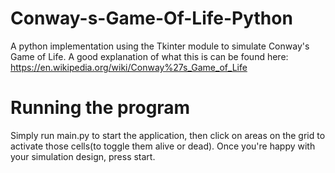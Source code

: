 # Conway-s-Game-Of-Life-Python
A python implementation using the Tkinter module to simulate Conway's Game of Life. A good explanation of what this is can be found here: https://en.wikipedia.org/wiki/Conway%27s_Game_of_Life

# Running the program

Simply run main.py to start the application, then click on areas on the grid to activate those cells(to toggle them alive or dead). Once you're happy with your simulation design, press start.


